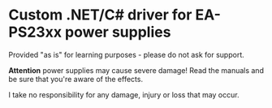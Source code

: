 # Custom .NET/C# driver for EA-PS23xx power supplies
Provided "as is" for learning purposes - please do not ask for support. 

**Attention** power supplies may cause severe damage! 
Read the manuals and be sure that you're aware of the effects.

I take no responsibility for any damage, injury or loss that may occur.
